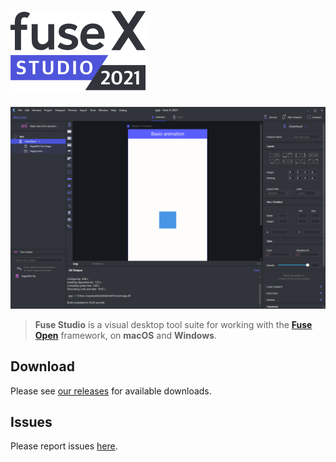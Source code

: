 # <img src="img/logo.png" width="216" alt="fuse X 2021" />

<img src="img/screenshot.png" width="744" alt="fuse X 2021" />

> **Fuse Studio** is a visual desktop tool suite for working with the [**Fuse Open**](https://fuseopen.com/) framework, on **macOS** and **Windows**.

## Download

Please see [our releases](https://github.com/fuse-x/studio/releases) for available downloads.

## Issues

Please report issues [here](https://github.com/fuse-x/studio/issues).
